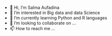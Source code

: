 - 👋 Hi, I’m Salma Aufadina
- 👀 I’m interested in Big data and data Science
- 🌱 I’m currently learning Python and R languages
- 💞️ I’m looking to collaborate on ...
- 📫 How to reach me ...

<!---
salmaaufa/salmaaufa is a ✨ special ✨ repository because its `README.md` (this file) appears on your GitHub profile.
You can click the Preview link to take a look at your changes.
--->
